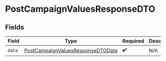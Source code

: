 # PostCampaignValuesResponseDTO


## Fields

| Field                                                                                             | Type                                                                                              | Required                                                                                          | Description                                                                                       |
| ------------------------------------------------------------------------------------------------- | ------------------------------------------------------------------------------------------------- | ------------------------------------------------------------------------------------------------- | ------------------------------------------------------------------------------------------------- |
| `data`                                                                                            | [PostCampaignValuesResponseDTOData](../../models/components/PostCampaignValuesResponseDTOData.md) | :heavy_check_mark:                                                                                | N/A                                                                                               |